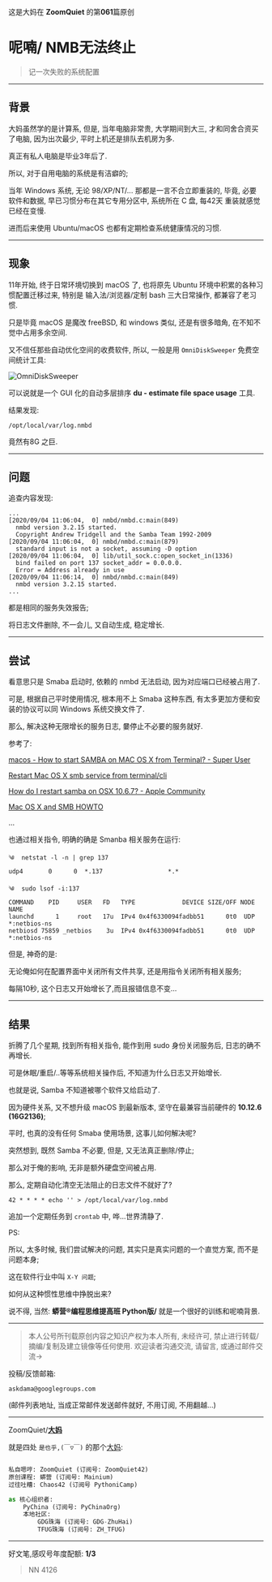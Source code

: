 这是大妈在 **ZoomQuiet** 的第**061**篇原创

# 呢喃/ NMB无法终止
> 记一次失败的系统配置

-------------
## 背景
大妈虽然学的是计算系,
但是, 当年电脑非常贵,
大学期间到大三, 才和同舍合资买了电脑,
因为出次最少, 平时上机还是排队去机房为多.

真正有私人电脑是毕业3年后了.

所以, 对于自用电脑的系统是有洁癖的;

当年 Windows 系统, 无论 98/XP/NT/... 那都是一言不合立即重装的,
毕竟, 必要软件和数据, 早已习惯分布在其它专用分区中,
系统所在 C 盘, 每42天 重装就感觉已经在变慢.

进而后来使用 Ubuntu/macOS 也都有定期检查系统健康情况的习惯.

-------------
## 现象

11年开始, 终于日常环境切换到 macOS 了,
也将原先 Ubuntu 环境中积累的各种习惯配置迁移过来,
特别是 输入法/浏览器/定制 bash  三大日常操作, 都兼容了老习惯.

只是毕竟 macOS 是魔改 freeBSD, 
和 windows 类似, 还是有很多暗角, 在不知不觉中占用多余空间.

又不信任那些自动优化空间的收费软件,
所以, 一般是用 `OmniDiskSweeper` 免费空间统计工具:

![OmniDiskSweeper](http://ydlj.zoomquiet.top/ipic/2020-09-04-ScreenShot%202020-09-04%2011.22.12.jpg)

可以说就是一个 GUI 化的自动多层排序 **du - estimate file space usage** 工具.

结果发现:

    /opt/local/var/log.nmbd

竟然有8G 之巨.


-------------
## 问题

追查内容发现:

    ...
    [2020/09/04 11:06:04,  0] nmbd/nmbd.c:main(849)
      nmbd version 3.2.15 started.
      Copyright Andrew Tridgell and the Samba Team 1992-2009
    [2020/09/04 11:06:04,  0] nmbd/nmbd.c:main(879)
      standard input is not a socket, assuming -D option
    [2020/09/04 11:06:04,  0] lib/util_sock.c:open_socket_in(1336)
      bind failed on port 137 socket_addr = 0.0.0.0.
      Error = Address already in use
    [2020/09/04 11:06:14,  0] nmbd/nmbd.c:main(849)
      nmbd version 3.2.15 started.
    ...

都是相同的服务失效报告;

将日志文件删除, 不一会儿, 又自动生成, 稳定增长.



-------------
## 尝试

看意思只是 Smaba 启动时, 依赖的 nmbd 无法启动, 因为对应端口已经被占用了.

可是, 根据自己平时使用情况, 根本用不上 Smaba 这种东西,
有太多更加方便和安装的协议可以同 Windows 系统交换文件了.

那么, 解决这种无限增长的服务日志, 嘦停止不必要的服务就好.

参考了:

[macos - How to start SAMBA on MAC OS X from Terminal? - Super User](https://superuser.com/questions/349717/how-to-start-samba-on-mac-os-x-from-terminal ) 
 


[Restart Mac OS X smb service from terminal/cli](https://gist.github.com/TomCan/7182edff81937687432f )
 
[How do I restart samba on OSX 10.6.7? - Apple Community](https://discussions.apple.com/thread/3050861)

[Mac OS X and SMB HOWTO](http://mirror.informatimago.com/next/developer.apple.com/documentation/Darwin/Conceptual/howto/osx_smb/osx_smb.html) 


...

也通过相关指令, 明确的确是 Smanba 相关服务在运行:

```
༄  netstat -l -n | grep 137
udp4       0      0  *.137                  *.*

༄  sudo lsof -i:137
COMMAND    PID     USER   FD   TYPE             DEVICE SIZE/OFF NODE NAME
launchd      1     root   17u  IPv4 0x4f6330094fadbb51      0t0  UDP *:netbios-ns
netbiosd 75859 _netbios    3u  IPv4 0x4f6330094fadbb51      0t0  UDP *:netbios-ns
```


但是, 神奇的是:

无论俺如何在配置界面中关闭所有文件共享,
还是用指令关闭所有相关服务;

每隔10秒, 这个日志又开始增长了,而且报错信息不变...


-------------
## 结果
折腾了几个星期, 找到所有相关指令, 能作到用 sudo 身份关闭服务后,
日志的确不再增长.

可是休眠/重启/..等等系统相关操作后,
不知道为什么日志又开始增长.

也就是说, Samba 不知道被哪个软件又给启动了.

因为硬件关系, 又不想升级 macOS 到最新版本, 坚守在最兼容当前硬件的 **10.12.6 (16G2136)**;

平时, 也真的没有任何 Smaba 使用场景, 
这事儿如何解决呢?

突然想到, 既然 Samba 不必要, 但是, 又无法真正删除/停止;

那么对于俺的影响, 无非是额外硬盘空间被占用.

那么, 定期自动化清空无法阻止的日志文件不就好了?


```
42 * * * * echo '' > /opt/local/var/log.nmbd
```

追加一个定期任务到 `crontab` 中,
哗...世界清静了.



PS:

所以, 太多时候,
我们尝试解决的问题, 
其实只是真实问题的一个直觉方案,
而不是问题本身;

这在软件行业中叫 `X-Y 问题`;

如何从这种惯性思维中挣脱出来?

说不得, 当然: **蟒营®编程思维提高班 Python版/** 就是一个很好的训练和呢喃背景.





-------------
> 本人公号所刊载原创内容之知识产权为本人所有,
> 未经许可, 禁止进行转载/摘编/复制及建立镜像等任何使用.
> 欢迎读者沟通交流, 请留言, 或通过邮件交流->

投稿/反馈邮箱:

    askdama@googlegroups.com


(邮件列表地址, 
当成正常邮件发送邮件就好, 不用订阅, 不用翻越...)

-------------

ZoomQuiet/**[大妈](https://mp.weixin.qq.com/s/N5TuRRbF485D4Q90XdDA7g)**

就是四处 `是也乎,(￣▽￣)` 的那个[大妈](https://mp.weixin.qq.com/s/N5TuRRbF485D4Q90XdDA7g):


```python

私自嗯哼: ZoomQuiet (订阅号: ZoomQuiet42)
原创课程: 蟒营 (订阅号: Mainium)
过往吐糟: Chaos42 (订阅号 PythoniCamp)

as 核心组织者:
    PyChina (订阅号: PyChinaOrg)
    本地社区: 
        GDG珠海 (订阅号: GDG-ZhuHai)
        TFUG珠海 (订阅号: ZH_TFUG)
```

-------------
好文笔,感叹号年度配额: **1/3**

> NN 4126



